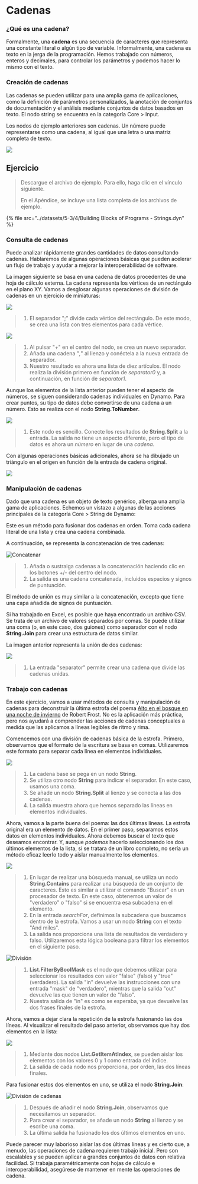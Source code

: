 # Cadenas

### ¿Qué es una cadena?

Formalmente, una **cadena** es una secuencia de caracteres que representa una constante literal o algún tipo de variable. Informalmente, una cadena es texto en la jerga de la programación. Hemos trabajado con números, enteros y decimales, para controlar los parámetros y podemos hacer lo mismo con el texto.

### Creación de cadenas

Las cadenas se pueden utilizar para una amplia gama de aplicaciones, como la definición de parámetros personalizados, la anotación de conjuntos de documentación y el análisis mediante conjuntos de datos basados en texto. El nodo string se encuentra en la categoría Core > Input.

Los nodos de ejemplo anteriores son cadenas. Un número puede representarse como una cadena, al igual que una letra o una matriz completa de texto.

![](../images/5-3/4/strings-creatingstrings.jpg)

## Ejercicio

> Descargue el archivo de ejemplo. Para ello, haga clic en el vínculo siguiente.
>
> En el Apéndice, se incluye una lista completa de los archivos de ejemplo.

{% file src="../datasets/5-3/4/Building Blocks of Programs - Strings.dyn" %}

### Consulta de cadenas

Puede analizar rápidamente grandes cantidades de datos consultando cadenas. Hablaremos de algunas operaciones básicas que pueden acelerar un flujo de trabajo y ayudar a mejorar la interoperabilidad de software.

La imagen siguiente se basa en una cadena de datos procedentes de una hoja de cálculo externa. La cadena representa los vértices de un rectángulo en el plano XY. Vamos a desglosar algunas operaciones de división de cadenas en un ejercicio de miniaturas:

![](../images/5-3/4/strings-queryingstrings01.jpg)

> 1. El separador ";" divide cada vértice del rectángulo. De este modo, se crea una lista con tres elementos para cada vértice.

![](../images/5-3/4/strings-queryingstrings02.jpg)

> 1. Al pulsar "_+_" en el centro del nodo, se crea un nuevo separador.
> 2. Añada una cadena "_,_" al lienzo y conéctela a la nueva entrada de separador.
> 3. Nuestro resultado es ahora una lista de diez artículos. El nodo realiza la división primero en función de _separator0_ y, a continuación, en función de _separator1_.

Aunque los elementos de la lista anterior pueden tener el aspecto de números, se siguen considerando cadenas individuales en Dynamo. Para crear puntos, su tipo de datos debe convertirse de una cadena a un número. Esto se realiza con el nodo **String.ToNumber**.

![](../images/5-3/4/strings-queryingstrings03.jpg)

> 1. Este nodo es sencillo. Conecte los resultados de **String.Split** a la entrada. La salida no tiene un aspecto diferente, pero el tipo de datos es ahora un _número_ en lugar de una _cadena_.

Con algunas operaciones básicas adicionales, ahora se ha dibujado un triángulo en el origen en función de la entrada de cadena original.

![](../images/5-3/4/strings-queryingstrings04.jpg)

### Manipulación de cadenas

Dado que una cadena es un objeto de texto genérico, alberga una amplia gama de aplicaciones. Echemos un vistazo a algunas de las acciones principales de la categoría Core > String de Dynamo:

Este es un método para fusionar dos cadenas en orden. Toma cada cadena literal de una lista y crea una cadena combinada.

A continuación, se representa la concatenación de tres cadenas:

![Concatenar](../images/5-3/4/strings-manipulatingstrings01.jpg)

> 1. Añada o sustraiga cadenas a la concatenación haciendo clic en los botones +/- del centro del nodo.
> 2. La salida es una cadena concatenada, incluidos espacios y signos de puntuación.

El método de unión es muy similar a la concatenación, excepto que tiene una capa añadida de signos de puntuación.

Si ha trabajado en Excel, es posible que haya encontrado un archivo CSV. Se trata de un archivo de valores separados por comas. Se puede utilizar una coma (o, en este caso, dos guiones) como separador con el nodo **String.Join** para crear una estructura de datos similar.

La imagen anterior representa la unión de dos cadenas:

![](../images/5-3/4/strings-manipulatingstrings02.jpg)

> 1. La entrada "separator" permite crear una cadena que divide las cadenas unidas.

### Trabajo con cadenas

En este ejercicio, vamos a usar métodos de consulta y manipulación de cadenas para deconstruir la última estrofa del poema [Alto en el bosque en una noche de invierno](http://www.poetryfoundation.org/poem/171621) de Robert Frost. No es la aplicación más práctica, pero nos ayudará a comprender las acciones de cadenas conceptuales a medida que las aplicamos a líneas legibles de ritmo y rima.

Comencemos con una división de cadenas básica de la estrofa. Primero, observamos que el formato de la escritura se basa en comas. Utilizaremos este formato para separar cada línea en elementos individuales.

![](../images/5-3/4/strings-workingwithstrings01.jpg)

> 1. La cadena base se pega en un nodo **String**.
> 2. Se utiliza otro nodo **String** para indicar el separador. En este caso, usamos una coma.
> 3. Se añade un nodo **String.Split** al lienzo y se conecta a las dos cadenas.
> 4. La salida muestra ahora que hemos separado las líneas en elementos individuales.

Ahora, vamos a la parte buena del poema: las dos últimas líneas. La estrofa original era un elemento de datos. En el primer paso, separamos estos datos en elementos individuales. Ahora debemos buscar el texto que deseamos encontrar. Y, aunque _podemos_ hacerlo seleccionando los dos últimos elementos de la lista, si se tratara de un libro completo, no sería un método eficaz leerlo todo y aislar manualmente los elementos.

![](../images/5-3/4/strings-workingwithstrings02.jpg)

> 1. En lugar de realizar una búsqueda manual, se utiliza un nodo **String.Contains** para realizar una búsqueda de un conjunto de caracteres. Esto es similar a utilizar el comando "Buscar" en un procesador de texto. En este caso, obtenemos un valor de "verdadero" o "falso" si se encuentra esa subcadena en el elemento.
> 2. En la entrada _searchFor_, definimos la subcadena que buscamos dentro de la estrofa. Vamos a usar un nodo **String** con el texto "And miles".
> 3. La salida nos proporciona una lista de resultados de verdadero y falso. Utilizaremos esta lógica booleana para filtrar los elementos en el siguiente paso.

![División](../images/5-3/4/strings-workingwithstrings03.jpg)

> 1. **List.FilterByBoolMask** es el nodo que debemos utilizar para seleccionar los resultados con valor "false" (falso) y "true" (verdadero). La salida "in" devuelve las instrucciones con una entrada "mask" de "verdadero", mientras que la salida "out" devuelve las que tienen un valor de "falso".
> 2. Nuestra salida de "in" es como se esperaba, ya que devuelve las dos frases finales de la estrofa.

Ahora, vamos a dejar clara la repetición de la estrofa fusionando las dos líneas. Al visualizar el resultado del paso anterior, observamos que hay dos elementos en la lista:

![](../images/5-3/4/strings-workingwithstrings04.jpg)

> 1. Mediante dos nodos **List.GetItemAtIndex**, se pueden aislar los elementos con los valores 0 y 1 como entrada del índice.
> 2. La salida de cada nodo nos proporciona, por orden, las dos líneas finales.

Para fusionar estos dos elementos en uno, se utiliza el nodo **String.Join**:

![División de cadenas](../images/5-3/4/strings-workingwithstrings05.jpg)

> 1. Después de añadir el nodo **String.Join**, observamos que necesitamos un separador.
> 2. Para crear el separador, se añade un nodo **String** al lienzo y se escribe una coma.
> 3. La última salida ha fusionado los dos últimos elementos en uno.

Puede parecer muy laborioso aislar las dos últimas líneas y es cierto que, a menudo, las operaciones de cadena requieren trabajo inicial. Pero son escalables y se pueden aplicar a grandes conjuntos de datos con relativa facilidad. Si trabaja paramétricamente con hojas de cálculo e interoperabilidad, asegúrese de mantener en mente las operaciones de cadena.
